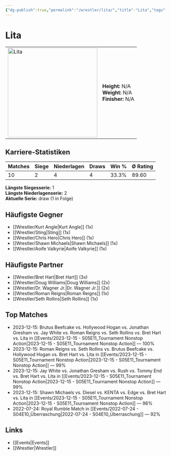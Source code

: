 ```yaml
---
{"dg-publish":true,"permalink":"/wrestler/lita/","title":"Lita","tags":["wrestler"],"noteIcon":""}
---
```



# Lita

<table>
        <tr>
        <td><img src="https://github.com/CptSpaulding1980/choke-slam-wrestling/releases/download/images/Lita.png" width="280" alt="Lita"></td>
        <td>
        <b>Height:</b> N/A<br>
        <b>Weight:</b> N/A<br>
        <b>Finisher:</b> N/A<br>
        </td>
        </tr>
        </table>
        
## Karriere-Statistiken

| Matches | Siege | Niederlagen | Draws | Win % | Ø Rating |
|---------|-------|-------------|-------|-------|-----------|
| 10 | 2 | 4 | 4 | 33.3% | 89.60 |

**Längste Siegesserie:** 1<br>**Längste Niederlagenserie:** 2<br>**Aktuelle Serie:** draw (1 in Folge)


## Häufigste Gegner
- [[Wrestler/Kurt Angle\|Kurt Angle]] (1x)
- [[Wrestler/Sting\|Sting]] (1x)
- [[Wrestler/Chris Hero\|Chris Hero]] (1x)
- [[Wrestler/Shawn Michaels\|Shawn Michaels]] (1x)
- [[Wrestler/Aoife Valkyrie\|Aoife Valkyrie]] (1x)

## Häufigste Partner
- [[Wrestler/Bret Hart\|Bret Hart]] (3x)
- [[Wrestler/Doug Williams\|Doug Williams]] (2x)
- [[Wrestler/Dr. Wagner Jr.\|Dr. Wagner Jr.]] (2x)
- [[Wrestler/Roman Reigns\|Roman Reigns]] (1x)
- [[Wrestler/Seth Rollins\|Seth Rollins]] (1x)

## Top Matches
- 2023-12-15: Brutus Beefcake vs. Hollywood Hogan vs. Jonathan Gresham vs. Jay White vs. Roman Reigns vs. Seth Rollins vs. Bret Hart vs. Lita in [[Events/2023-12-15 - S05E11_Tournament Nonstop Action\|2023-12-15 - S05E11_Tournament Nonstop Action]] — 100%
- 2023-12-15: Roman Reigns vs. Seth Rollins vs. Brutus Beefcake vs. Hollywood Hogan vs. Bret Hart vs. Lita in [[Events/2023-12-15 - S05E11_Tournament Nonstop Action\|2023-12-15 - S05E11_Tournament Nonstop Action]] — 99%
- 2023-12-15: Jay White vs. Jonathan Gresham vs. Rush vs. Tommy End vs. Bret Hart vs. Lita in [[Events/2023-12-15 - S05E11_Tournament Nonstop Action\|2023-12-15 - S05E11_Tournament Nonstop Action]] — 99%
- 2023-12-15: Shawn Michaels vs. Diesel vs. KENTA vs. Edge vs. Bret Hart vs. Lita in [[Events/2023-12-15 - S05E11_Tournament Nonstop Action\|2023-12-15 - S05E11_Tournament Nonstop Action]] — 96%
- 2022-07-24: Royal Rumble Match in [[Events/2022-07-24 - S04E10_Überraschung\|2022-07-24 - S04E10_Überraschung]] — 92%

## Links
- [[Events\|Events]]
- [[Wrestler\|Wrestler]]
